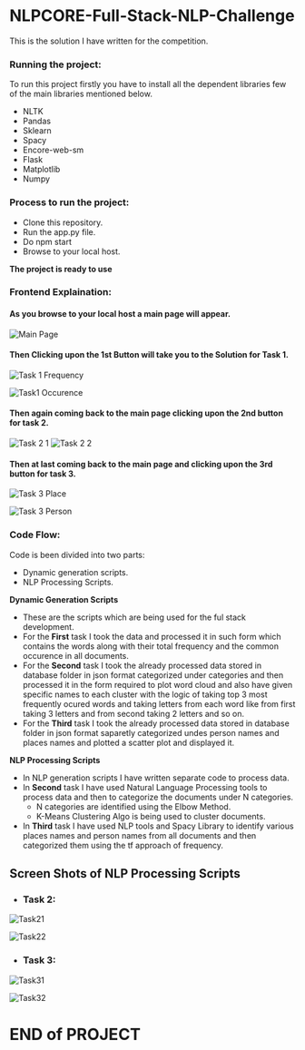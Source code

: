 # NLPCORE-Full-Stack-NLP-Challenge

This is the solution I have written for the competition.

### Running the project:
To run this project firstly you have to install all the dependent libraries few of the main libraries mentioned below.
* NLTK
* Pandas
* Sklearn
* Spacy
* Encore-web-sm
* Flask
* Matplotlib
* Numpy

### Process to run the project:
* Clone this repository.
* Run the app.py file.
* Do npm start
* Browse to your local host.

**The project is ready to use**

### Frontend Explaination:
#### As you browse to your local host a main page will appear.

![Main Page](Images/Images/Screenshot(187).png)

#### Then Clicking upon the 1st Button will take you to the Solution for Task 1.

![Task 1 Frequency](Images/Screenshot(188).png)

![Task1 Occurence](Images/Screenshot(189).png)

#### Then again coming back to the main page clicking upon the 2nd button for task 2.

![Task 2 1](Images/Screenshot(190).png)
![Task 2 2](Images/Screenshot(191).png)

#### Then at last coming back to the main page and clicking upon the 3rd button for task 3.

![Task 3 Place](Images/Screenshot(192).png)

![Task 3 Person](Images/Screenshot(193).png)

### Code Flow:

Code is been divided into two parts:
* Dynamic generation scripts.
* NLP Processing Scripts.

**Dynamic Generation Scripts**
* These are the scripts which are being used for the ful stack development.
* For the **First** task I took the data and processed it in such form which contains the words along with their total frequency and the common occurence in all documents.
* For the **Second** task I took the already processed data stored in database folder in json format categorized under categories and then processed it in the form required to plot word cloud and also have given specific names to each cluster with the logic of taking top 3 most frequently ocured words and taking letters from each word like from first taking 3 letters and from second taking 2 letters and so on.
* For the **Third** task I took the already processed data stored in database folder in json format saparetly categorized undes person names and places names and plotted a scatter plot and displayed it.

**NLP Processing Scripts**
* In NLP generation scripts I have written separate code to process data.
* In **Second** task I have used Natural Language Processing tools to process data and then to categorize the documents under N categories.
  * N categories are identified using the Elbow Method.
  * K-Means Clustering Algo is being used to cluster documents.
* In **Third** task I have used NLP tools and Spacy Library to identify various places names and person names from all documents and then categorized them using the tf approach of frequency.

## Screen Shots of NLP Processing Scripts
* ### Task 2:
![Task21](Images/Task21.png)

![Task22](Images/Task22.png)

* ### Task 3:
![Task31](Images/Task31.png)

![Task32](Images/Task32.png)


# END of PROJECT 
